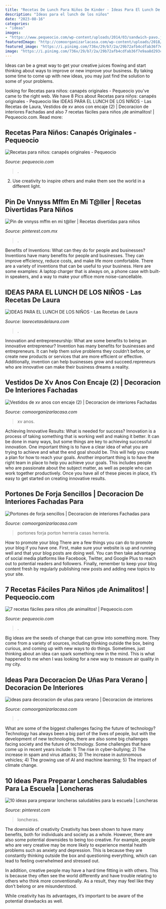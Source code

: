 ```yaml
---
title: "Recetas De Lunch Para Niños De Kinder - Ideas Para El Lunch De Los Niños"
description: "Ideas para el lunch de los niños"
date: "2023-08-16"
categories:
- "ideas"
images:
- "https://www.pequeocio.com/wp-content/uploads/2014/03/sandwich-pavo.jpg"
featuredImage: "http://comoorganizarlacasa.com/wp-content/uploads/2018/01/Vestidos-de-xv-anos-con-encaje-2.jpg"
featured_image: "https://i.pinimg.com/736x/29/b7/2a/29b72afb4cdfab36f7e9aa8d293c61f6.jpg"
image: "https://i.pinimg.com/736x/29/b7/2a/29b72afb4cdfab36f7e9aa8d293c61f6.jpg"
---
```



Ideas can be a great way to get your creative juices flowing and start thinking about ways to improve or new improve your business. By taking some time to come up with new ideas, you may just find the solution to some of your problems.

	

		
looking for Recetas para niños: canapés originales - Pequeocio you've came to the right web. We have 8 Pics about Recetas para niños: canapés originales - Pequeocio like IDEAS PARA EL LUNCH DE LOS NIÑOS - Las Recetas de Laura, Vestidos de xv anos con encaje (2) | Decoracion de interiores Fachadas and also 7 recetas fáciles para niños ¡de animalitos! | Pequeocio.com. Read more:
		
    
## Recetas Para Niños: Canapés Originales - Pequeocio

<img loading=lazy src="http://www.pequeocio.com/wp-content/uploads/2014/09/canapes-para-niños.jpg" onerror="this.onerror=null;this.src='https://tse1.mm.bing.net/th?id=OIP.Hg6fk3AsFA9FrtYs_-ZhYgHaGL&amp;pid=15.1';" alt="Recetas para niños: canapés originales - Pequeocio">

_Source: pequeocio.com_

>. 

	

2. Use creativity to inspire others and make them see the world in a different light.

    
## Pin De Vnnyss Mffm En Mi T@ller | Recetas Divertidas Para Niños

<img loading=lazy src="https://i.pinimg.com/736x/29/b7/2a/29b72afb4cdfab36f7e9aa8d293c61f6.jpg" onerror="this.onerror=null;this.src='https://tse1.mm.bing.net/th?id=OIP.aRjmoEApyheIJxyLJjlAVwHaJ4&amp;pid=15.1';" alt="Pin de vnnyss mffm en mi t@ller | Recetas divertidas para niños">

_Source: pinterest.com.mx_

>. 

	

Benefits of Inventions: What can they do for people and businesses?
Inventions have many benefits for people and businesses. They can improve efficiency, reduce costs, and make life more comfortable. There are a variety of inventions that can be useful to your business. Here are some examples: A laptop charger that is always on, a phone case with built-in speakers, and a way to make your office more noise-cancellable.

    
## IDEAS PARA EL LUNCH DE LOS NIÑOS - Las Recetas De Laura

<img loading=lazy src="https://i1.wp.com/www.lasrecetasdelaura.com/wp-content/uploads/2017/03/lunch.jpg?resize=768%2C1024&amp;ssl=1" onerror="this.onerror=null;this.src='https://tse2.mm.bing.net/th?id=OIP.HExdK4VsbaUxgw8rQKim_wHaJ4&amp;pid=15.1';" alt="IDEAS PARA EL LUNCH DE LOS NIÑOS - Las Recetas de Laura">

_Source: lasrecetasdelaura.com_

>. 

	

Innovation and entrepreneurship: What are some benefits to being an innovative entrepreneur?
Invention has many benefits for businesses and entrepreneurs. It can help them solve problems they couldn’t before, or create new products or services that are more efficient or effective. Additionally, invention can help businesses grow and succeed.repreneurs who are innovative can make their business dreams a reality.

    
## Vestidos De Xv Anos Con Encaje (2) | Decoracion De Interiores Fachadas

<img loading=lazy src="http://comoorganizarlacasa.com/wp-content/uploads/2018/01/Vestidos-de-xv-anos-con-encaje-2.jpg" onerror="this.onerror=null;this.src='https://tse2.mm.bing.net/th?id=OIP.uXdstD6CLVb5COlxu2F9PgHaMq&amp;pid=15.1';" alt="Vestidos de xv anos con encaje (2) | Decoracion de interiores Fachadas">

_Source: comoorganizarlacasa.com_

>xv anos. 

	

Achieving Innovative Results: What is needed for success?
Innovation is a process of taking something that is working well and making it better. It can be done in many ways, but some things are key to achieving successful innovation. One important thing is to have a clear idea of what you are trying to achieve and what the end goal should be. This will help you create a plan for how to reach your goals. Another important thing is to have the right team in place to help you achieve your goals. This includes people who are passionate about the subject matter, as well as people who can work together productively. Once you have all of these pieces in place, it’s easy to get started on creating innovative results.

    
## Portones De Forja Sencillos | Decoracion De Interiores Fachadas Para

<img loading=lazy src="http://comoorganizarlacasa.com/wp-content/uploads/2017/02/porton-de-forja-sencilla-4.jpg" onerror="this.onerror=null;this.src='https://tse1.mm.bing.net/th?id=OIP.mpwmRXqp_oPlbd-4OsQJnQHaKe&amp;pid=15.1';" alt="Portones de forja sencillos | Decoracion de interiores Fachadas para">

_Source: comoorganizarlacasa.com_

>portones forja porton herreria casas herrería. 

	

How to promote your blog
There are a few things you can do to promote your blog if you have one. First, make sure your website is up and running well and that your blog posts are doing well. You can then take advantage of social media platforms like Facebook, Twitter, and Google Plus to reach out to potential readers and followers. Finally, remember to keep your blog content fresh by regularly publishing new posts and adding new topics to your site.

    
## 7 Recetas Fáciles Para Niños ¡de Animalitos! | Pequeocio.com

<img loading=lazy src="https://www.pequeocio.com/wp-content/uploads/2014/03/sandwich-pavo.jpg" onerror="this.onerror=null;this.src='https://tse3.mm.bing.net/th?id=OIP.PiQ8Fu99BEfwmD_waTp9SwHaIS&amp;pid=15.1';" alt="7 recetas fáciles para niños ¡de animalitos! | Pequeocio.com">

_Source: pequeocio.com_

>. 

	

Big ideas are the seeds of change that can grow into something more. They come from a variety of sources, including thinking outside the box, being curious, and coming up with new ways to do things. Sometimes, just thinking about an idea can spark something new in the mind. This is what happened to me when I was looking for a new way to measure air quality in my city.

    
## Ideas Para Decoracion De Uñas Para Verano | Decoracion De Interiores

<img loading=lazy src="http://comoorganizarlacasa.com/wp-content/uploads/2015/07/decorado-de-unas.jpg" onerror="this.onerror=null;this.src='https://tse1.mm.bing.net/th?id=OIP.XktUwvhrfoBC5E4eZ1YApwHaMH&amp;pid=15.1';" alt="ideas para decoracion de uñas para verano | Decoracion de interiores">

_Source: comoorganizarlacasa.com_

>. 

	

What are some of the biggest challenges facing the future of technology?
Technology has always been a big part of the lives of people, but with the development of new technologies, there are also some big challenges facing society and the future of technology. Some challenges that have come up in recent years include: 1) The rise in cyber-bullying; 2) The increase in spam and virus attacks; 3) The increase in autonomous vehicles; 4) The growing use of AI and machine learning; 5) The impact of climate change.

    
## 10 Ideas Para Preparar Loncheras Saludables Para La Escuela | Loncheras

<img loading=lazy src="https://i.pinimg.com/736x/30/4e/73/304e739110fd6e039e04414cd83e1fdb.jpg" onerror="this.onerror=null;this.src='https://tse4.mm.bing.net/th?id=OIP.58xvEpSohpLqf1xPeN1sPgHaMm&amp;pid=15.1';" alt="10 ideas para preparar loncheras saludables para la escuela | Loncheras">

_Source: pinterest.com_

>loncheras. 

	

The downside of creativity
Creativity has been shown to have many benefits, both for individuals and society as a whole. However, there are also some potential downsides to being too creative.
For example, people who are very creative may be more likely to experience mental health problems such as anxiety and depression. This is because they are constantly thinking outside the box and questioning everything, which can lead to feeling overwhelmed and stressed out.

In addition, creative people may have a hard time fitting in with others. This is because they often see the world differently and have trouble relating to others who think more conventionally. As a result, they may feel like they don’t belong or are misunderstood.

While creativity has its advantages, it’s important to be aware of the potential drawbacks as well.

